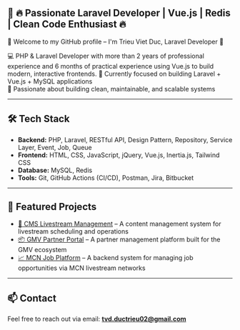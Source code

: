 ## 🚀 **🔥 Passionate Laravel Developer \| Vue.js \| Redis \| Clean Code Enthusiast 🔥**

👋 Welcome to my GitHub profile – I'm Trieu Viet Duc, Laravel Developer 🚀

💻 PHP & Laravel Developer with more than 2 years of professional experience and 6 months of practical experience using Vue.js to build modern, interactive frontends.
🚀 Currently focused on building Laravel + Vue.js + MySQL applications  
🔭 Passionate about building clean, maintainable, and scalable systems

---

## 🛠 Tech Stack

- **Backend:** PHP, Laravel, RESTful API, Design Pattern, Repository, Service Layer, Event, Job, Queue
- **Frontend:** HTML, CSS, JavaScript, jQuery, Vue.js, Inertia.js, Tailwind CSS
- **Database:** MySQL, Redis
- **Tools:** Git, GitHub Actions (CI/CD), Postman, Jira, Bitbucket

---

## 📌 Featured Projects

- [🛒 CMS Livestream Management](https://cms.gmv.vn/) – A content management system for livestream scheduling and operations
- [📦 GMV Partner Portal](https://gmv.vn/) – A partner management platform built for the GMV ecosystem
- [📈 MCN Job Platform](https://mcn.gmv.vn/) – A backend system for managing job opportunities via MCN livestream networks

---

## 📫 Contact

Feel free to reach out via email: **tvd.ductrieu02@gmail.com**
